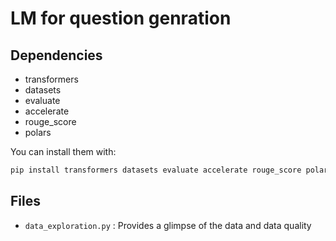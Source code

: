 # LM for question genration
## Dependencies
- transformers
- datasets
- evaluate
- accelerate
- rouge_score
- polars

You can install them with:
```sh
pip install transformers datasets evaluate accelerate rouge_score polars
```

## Files

- `data_exploration.py` : Provides a glimpse of the data and data quality
